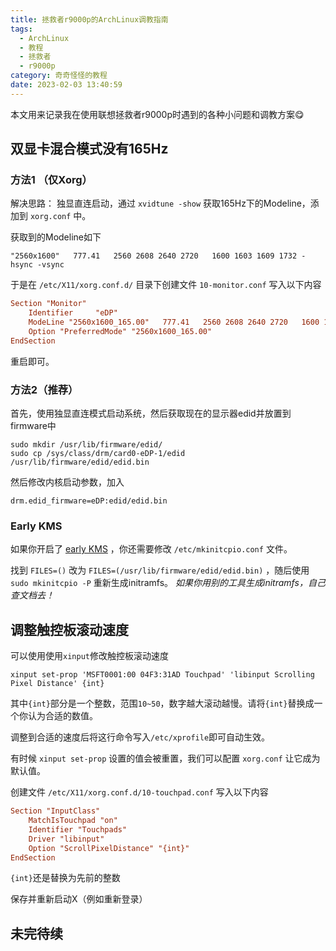 ```yaml
---
title: 拯救者r9000p的ArchLinux调教指南
tags:
  - ArchLinux
  - 教程
  - 拯救者
  - r9000p
category: 奇奇怪怪的教程
date: 2023-02-03 13:40:59
---
```


本文用来记录我在使用联想拯救者r9000p时遇到的各种小问题和调教方案😋

## 双显卡混合模式没有165Hz

### 方法1 （仅Xorg）

解决思路：
独显直连启动，通过 `xvidtune -show` 获取165Hz下的Modeline，添加到 `xorg.conf` 中。

获取到的Modeline如下

```Modeline
"2560x1600"   777.41   2560 2608 2640 2720   1600 1603 1609 1732 -hsync -vsync
```

于是在 `/etc/X11/xorg.conf.d/` 目录下创建文件 `10-monitor.conf` 写入以下内容

```conf
Section "Monitor"
    Identifier     "eDP"
    ModeLine "2560x1600_165.00"   777.41   2560 2608 2640 2720   1600 1603 1609 1732 -hsync -vsync
    Option "PreferredMode" "2560x1600_165.00"
EndSection
```

重启即可。

### 方法2（推荐）

首先，使用独显直连模式启动系统，然后获取现在的显示器edid并放置到firmware中

```shell
sudo mkdir /usr/lib/firmware/edid/
sudo cp /sys/class/drm/card0-eDP-1/edid /usr/lib/firmware/edid/edid.bin
```

然后修改内核启动参数，加入

```shell
drm.edid_firmware=eDP:edid/edid.bin
```

### Early KMS

如果你开启了 [early KMS](https://wiki.archlinux.org/title/Kernel_mode_setting#Early_KMS_start) ，你还需要修改 `/etc/mkinitcpio.conf` 文件。

找到 `FILES=()` 改为 `FILES=(/usr/lib/firmware/edid/edid.bin)` ，随后使用 `sudo mkinitcpio -P` 重新生成initramfs。
*如果你用别的工具生成initramfs，自己查文档去！*

## 调整触控板滚动速度

可以使用使用`xinput`修改触控板滚动速度

```shell
xinput set-prop 'MSFT0001:00 04F3:31AD Touchpad' 'libinput Scrolling Pixel Distance' {int}
```

其中`{int}`部分是一个整数，范围`10~50`，数字越大滚动越慢。请将`{int}`替换成一个你认为合适的数值。

调整到合适的速度后将这行命令写入`/etc/xprofile`即可自动生效。

有时候 `xinput set-prop` 设置的值会被重置，我们可以配置 `xorg.conf` 让它成为默认值。

创建文件 `/etc/X11/xorg.conf.d/10-touchpad.conf` 写入以下内容

```conf
Section "InputClass"
    MatchIsTouchpad "on"
    Identifier "Touchpads"
    Driver "libinput"
    Option "ScrollPixelDistance" "{int}"
EndSection
```

`{int}`还是替换为先前的整数

保存并重新启动X（例如重新登录）

## 未完待续

